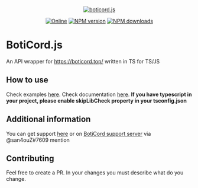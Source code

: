 <div align="center">
<br />
<p>
    <a href="https://boticord.san4ouZ.ml"><img src="https://cdn.discordapp.com/attachments/737026187037245541/879385729644523540/logo-banner-v1.svg"  alt="boticord.js"/></a>
</p>
<p>
    <a href="https://discord.gg/hkHjW8a"><img src="https://img.shields.io/discord/722424773233213460?color=7289da&label=Discord&logo=discord&logoColor=white" alt="Online"></a>
    <a href="https://www.npmjs.com/package/boticord.js"><img src="https://img.shields.io/npm/v/boticord.js.svg?maxAge=3600" alt="NPM version" /></a>
    <a href="https://www.npmjs.com/package/boticord.js"><img src="https://img.shields.io/npm/dt/boticord.js.svg?maxAge=3600" alt="NPM downloads" /></a>
</p>
</div>

# BotiCord.js
An API wrapper for https://boticord.top/ written in TS for TS/JS

## How to use
Check examples [here](https://github.com/boticord/boticord.js/blob/master/examples).
Check documentation [here](https://js.boticord.top).
**If you have typescript in your project, please enable skipLibCheck property in your tsconfig.json**

## Additional information
You can get support [here](https://discord.gg/GQF3ANKFuw) or on [BotiCord support server](https://discord.gg/hkHjW8a) 
via @san4ouZ#7609 mention

## Contributing
Feel free to create a PR. In your changes you must describe what do you change.
